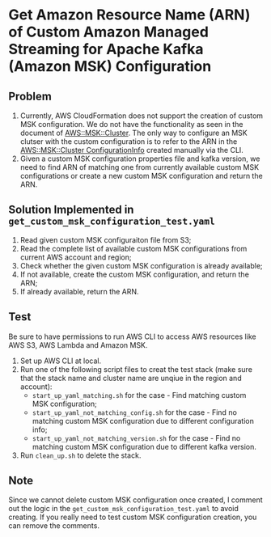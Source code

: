 # Get Amazon Resource Name (ARN) of Custom Amazon Managed Streaming for Apache Kafka (Amazon MSK) Configuration

## Problem
1. Currently, AWS CloudFormation does not support the creation of custom MSK configuration. We do not have the functionality as seen in the document of [AWS::MSK::Cluster][1]. The only way to configure an MSK clutser with the custom configuration is to refer to the ARN in the [AWS::MSK::Cluster ConfigurationInfo][2] created manually via the CLI.
2. Given a custom MSK configuration properties file and kafka version, we need to find ARN of matching one from currently available custom MSK configurations or create a new custom MSK configuration and return the ARN.

## Solution Implemented in `get_custom_msk_configuration_test.yaml`
1. Read given custom MSK configuraiton file from S3;
2. Read the complete list of available custom MSK configurations from current AWS account and region;
3. Check whether the given custom MSK configuration is already available;
4. If not available, create the custom MSK configuration, and return the ARN;
5. If already available, return the ARN. 

## Test
Be sure to have permissions to run AWS CLI to access AWS resources like AWS S3, AWS Lambda and Amazon MSK.

1. Set up AWS CLI at local.
2. Run one of the following script files to creat the test stack (make sure that the stack name and cluster name are unqiue in the region and account):
    - `start_up_yaml_matching.sh` for the case - Find matching custom MSK configuration;
    - `start_up_yaml_not_matching_config.sh` for the case - Find no matching custom MSK configuration due to different configuration info;
    - `start_up_yaml_not_matching_version.sh` for the case - Find no matching custom MSK configuration due to different kafka version.
3. Run `clean_up.sh` to delete the stack.

## Note
Since we cannot delete custom MSK configuration once created, I comment out the logic in the `get_custom_msk_configuration_test.yaml` to avoid creating. If you really need to test custom MSK configuration creation, you can remove the comments.

[1]: https://docs.aws.amazon.com/AWSCloudFormation/latest/UserGuide/aws-resource-msk-cluster.html
[2]: https://docs.aws.amazon.com/AWSCloudFormation/latest/UserGuide/aws-properties-msk-cluster-configurationinfo.html
